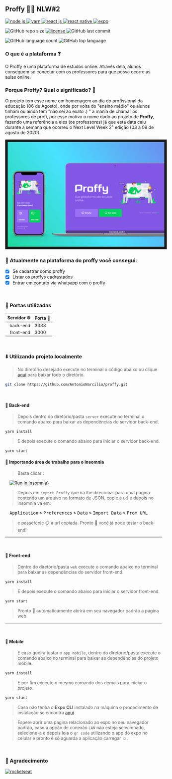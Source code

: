  
## Proffy 👨‍🏫  NLW#2

<a href="https://nodejs.org/en/">
 <img src="https://img.shields.io/static/v1?label=node%20js&message=framework&color=339933&labelColor=282a36&style=flat&logo=node.js&logoColor=white" alt="node js"/>
</a>


<a href="https://classic.yarnpkg.com/en/docs/install#debian-stable">
 <img src="https://img.shields.io/static/v1?label=yarn&message=package%20manager&color=2C8EBB&labelColor=282a36&style=flat&logo=Yarn&logoColor=white" alt="yarn"/>
</a>

<a href="https://pt-br.reactjs.org">
 <img src="https://img.shields.io/static/v1?label=react%20js&message=library&color=047291&labelColor=282a36&style=flat&logo=REACT&logoColor=white" alt="react js"/>
</a>

<a href="https://reactnative.dev">
 <img src="https://img.shields.io/static/v1?label=react%20native&message=library&color=047291&labelColor=282a36&style=flat&logo=REACT&logoColor=white" alt="react native"/>
</a>


<a href="https://docs.expo.io/get-started/installation/">
 <img src="https://img.shields.io/static/v1?label=expo&message=mobile%20dev%20tool&color=8257e5&labelColor=282a36&style=flat&logo=Expo&logoColor=white" alt="expo"/>
</a>

![GitHub repo size](https://img.shields.io/github/repo-size/AntonioNarcilio/proffy?color=8257e5&labelColor=282a36&logo=GitHub&logoColor=white)
<a href="https://github.com/AntonioNarcilio/proffy/blob/master/LICENSE">
 <img src="https://img.shields.io/github/license/AntonioNarcilio/proffy?label=license&color=8257e5&labelColor=282a36" alt="license"/>
</a>
![GitHub last commit](https://img.shields.io/github/last-commit/AntonioNarcilio/proffy?&color=8257e5&labelColor=282a36)

![GitHub language count](https://img.shields.io/github/languages/count/AntonioNarcilio/proffy?&color=8257e5&labelColor=282a36)
![GitHub top language](https://img.shields.io/github/languages/top/AntonioNarcilio/proffy?&color=8257e5&labelColor=282a36)


### O que é a plataforma ❓

O Proffy é uma plataforma de estudos online. Através dela, alunos conseguem se conectar com os professores para que possa ocorre as aulas online.


### **Porque Proffy? Qual o significado?** 🤔

O projeto tem esse nome em homenagem ao dia do profissional da educação (06 de Agosto), onde por volta do "ensino médio" os alunos tinham ou ainda tem "não sei  ao exato :) " a mania  de chamar os professores de profi, por esse motivo o nome dado ao projeto de **Proffy**, fazendo uma referência a eles (os professores) já que esta data caiu durante a semana que ocorreu o Next Level Week 2° edição (03 a 09 de agosto de 2020).

<img src="./.github/display_home-mobile&desktop.png" border="8"/>


<br/>


### 🚀 **Atualmente na plataforma do proffy você consegui:**
- [x] Se cadastrar como proffy 
- [x] Listar os proffys cadrastados
- [x] Entrar em contato via whatsapp com o proffy

<br/>

### 🚧 **Portas utilizadas**

Servidor 🌐 | Porta 🚪
---------:|:--------
back-end  |  3333
front-end |  3000


<br/>

### ⬇️ **Utilizando projeto localmente**

>No diretório desejado execute no terminal o código abaixo ou clique [aqui](https://github.com/AntonioNarcilio/proffy/archive/master.zip) para baixar todo o diretório.

~~~bash
git clone https://github.com/AntonioNarcilio/proffy.git
~~~

<br>

#### 📌 Back-end

> Depois dentro do diretório/pasta `server` execute no terminal o comando abaixo para baixar as dependências do servidor back-end.

~~~bash
yarn install
~~~

> E depois execute o comando abaixo para iniciar o servidor back-end.

~~~bash
yarn start
~~~

#### 📌 Importando área de trabalho para o insomnia

> Basta clicar : 

&ensp;&ensp;[![Run in Insomnia}](https://insomnia.rest/images/run.svg)](https://insomnia.rest/run/?label=Proffy&uri=https%3A%2F%2Fgist.githubusercontent.com%2FAntonioNarcilio%2F610b7a5209b8c5888649272cdef775b5%2Fraw%2F4a5f475684a1438d6a4ef8a7f529a30e770749f2%2Finsomnia-proffy)

> Depois em `import Proffy` que irá lhe direcionar para uma pagina contendo um arquivo no formato de JSON, copie a url e depois no insomnia va em:

  &ensp;&ensp;<kbd>Application</kbd> <kbd>></kbd> <kbd>Preferences</kbd> <kbd>></kbd> <kbd>Data</kbd> <kbd>></kbd> <kbd>Import Data</kbd> <kbd>></kbd> <kbd>From URL</kbd>
  
> e passe/cole 📋 a url copiada. Pronto 🎉 você já pode testar o back-end!

---

<br>

#### 📌 Front-end

> Dentro do diretório/pasta `web` execute o comando abaixo no terminal para baixar as dependências do servidor front-end.

~~~bash
yarn install
~~~

> E depois execute o comando abaixo para iniciar o servidor front-end.

~~~bash
yarn start
~~~

> Pronto 🎊 automaticamente abrirá em seu navegador padrão a pagina web

---

<br>

#### 📌 Mobile

> E caso queira testar o `app mobile`, dentro do diretório/pasta execute o comando abaixo no terminal para baixar as dependências do projeto mobile. 

~~~bash
yarn install
~~~

> E por fim execute o mesmo comando dos demais para iniciar o projeto. 

~~~bash
yarn start
~~~

> Caso não tenha o **Expo CLI** instalado na máquina o procedimento de instalação se encontra [aqui](https://docs.expo.io/get-started/installation/)

> Espere abrir uma pagina relacionado ao expo no seu navegador padrão, caso a opção de conexão `LAN` não esteja selecionado, selecione-a e depois leia o `qr code` utilizando o app do expo no celular e pronto é só aguarda a aplicação carregar ☺.

<br>

### 🙏 Agradecimento

<a href="https://rocketseat.com.br">
 <img src="https://img.shields.io/static/v1?label=rocketseat&message=ir&color=8257e5&labelColor=282a36&style=flat&logo=Apache%20RocketMQ&logoColor=white" alt="rocketseat"/>
</a>


